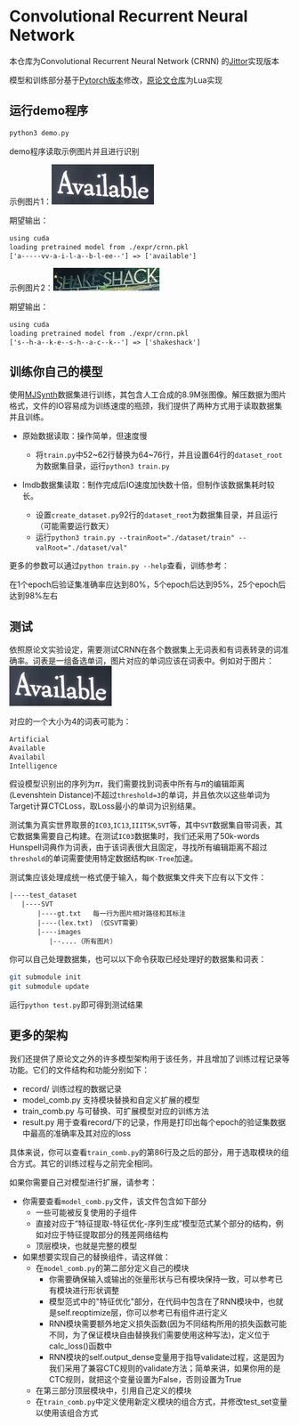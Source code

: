 Convolutional Recurrent Neural Network
======================================

本仓库为Convolutional Recurrent Neural Network (CRNN) 的[Jittor](https://cg.cs.tsinghua.edu.cn/jittor/)实现版本

模型和训练部分基于[Pytorch版本](https://github.com/meijieru/crnn.pytorch)修改，[原论文仓库](https://github.com/bgshih/crnn)为Lua实现




运行demo程序
--------
```bash
python3 demo.py 
```

demo程序读取示例图片并且进行识别



示例图片1：![demo-1](images/demo.png)

期望输出：

```
using cuda
loading pretrained model from ./expr/crnn.pkl
['a-----vv-a-i-l-a--b-l-ee--'] => ['available']       
```



示例图片2：![demo-2](images/demo2.jpg)

期望输出：

```
using cuda
loading pretrained model from ./expr/crnn.pkl
['s--h-a--k-e--s-h--a-c--k--'] => ['shakeshack']   
```



训练你自己的模型
-----------------

使用[MJSynth](https://thor.robots.ox.ac.uk/~vgg/data/text/mjsynth.tar.gz)数据集进行训练，其包含人工合成的8.9M张图像。解压数据为图片格式，文件的IO容易成为训练速度的瓶颈，我们提供了两种方式用于读取数据集并且训练。



* 原始数据读取：操作简单，但速度慢

  * 将`train.py`中52~62行替换为64~76行，并且设置64行的`dataset_root`为数据集目录，运行`python3 train.py`
* lmdb数据集读取：制作完成后IO速度加快数十倍，但制作该数据集耗时较长。
  * 设置`create_dataset.py`92行的`dataset_root`为数据集目录，并且运行（可能需要运行数天）
  * 运行`python3 train.py --trainRoot="./dataset/train" --valRoot="./dataset/val"`  



更多的参数可以通过`python train.py --help`查看，训练参考：

在1个epoch后验证集准确率应达到80%，5个epoch后达到95%，25个epoch后达到98%左右



## 测试

依照原论文实验设定，需要测试CRNN在各个数据集上无词表和有词表转录的词准确率。词表是一组备选单词，图片对应的单词应该在词表中。例如对于图片：![demo-1](./images/demo.png)

对应的一个大小为4的词表可能为：

```
Artificial
Available
Availabil
Intelligence
```

假设模型识别出的序列为$\pi$，我们需要找到词表中所有与$\pi$的编辑距离(Levenshtein Distance)不超过`threshold=3`的单词，并且依次以这些单词为Target计算CTCLoss，取Loss最小的单词为识别结果。

测试集为真实世界取景的`IC03`,`IC13`,`IIIT5K`,`SVT`等，其中`SVT`数据集自带词表，其它数据集需要自己构建。在测试`IC03`数据集时，我们还采用了50k-words Hunspell词典作为词表，由于该词表很大且固定，寻找所有编辑距离不超过`threshold`的单词需要使用特定数据结构`BK-Tree`加速。

测试集应该处理成统一格式便于输入，每个数据集文件夹下应有以下文件：

```
|----test_dataset
   |----SVT
       |----gt.txt   每一行为图片相对路径和其标注
       |----(lex.txt) （仅SVT需要）
       |----images
          |--....（所有图片）
```

你可以自己处理数据集，也可以以下命令获取已经处理好的数据集和词表：

````bash
git submodule init
git submodule update
````

运行`python test.py`即可得到测试结果



## 更多的架构

我们还提供了原论文之外的许多模型架构用于该任务，并且增加了训练过程记录等功能。它们的文件结构和功能分别如下：

- record/ 训练过程的数据记录
- model_comb.py 支持模块替换和自定义扩展的模型
- train_comb.py 与可替换、可扩展模型对应的训练方法
- result.py 用于查看record/下的记录，作用是打印出每个epoch的验证集数据中最高的准确率及其对应的loss



具体来说，你可以查看`train_comb.py`的第86行及之后的部分，用于选取模块的组合方式。其它的训练过程与之前完全相同。



如果你需要自己对模型进行扩展，请参考：

- 你需要查看`model_comb.py`文件，该文件包含如下部分
  - 一些可能被反复使用的子组件
  - 直接对应于“特征提取-特征优化-序列生成”模型范式某个部分的结构，例如对应于特征提取部分的残差网络结构
  - 顶层模块，也就是完整的模型
- 如果想要实现自己的替换组件，请这样做：
  - 在`model_comb.py`的第二部分定义自己的模块
    - 你需要确保输入或输出的张量形状与已有模块保持一致，可以参考已有模块进行形状调整
    - 模型范式中的"特征优化"部分，在代码中包含在了RNN模块中，也就是self.reoptimize层，你可以参考已有组件进行定义
    - RNN模块需要额外地定义损失函数(因为不同结构所用的损失函数可能不同，为了保证模块自由替换我们需要使用这种写法)，定义位于calc_loss()函数中
    - RNN模块的self.output_dense变量用于指导validate过程，这是因为我们采用了兼容CTC规则的validate方法；简单来讲，如果你用的是CTC规则，就把这个变量设置为False，否则设置为True
  - 在第三部分顶层模块中，引用自己定义的模块
  - 在`train_comb.py`中定义使用新定义模块的组合方式，并修改test_set变量以使用该组合方式
